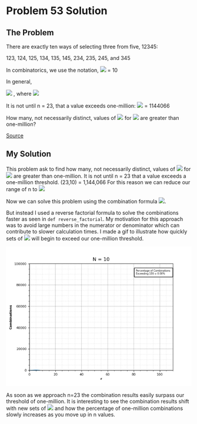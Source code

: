 # Problem 53 Solution

## The Problem

There are exactly ten ways of selecting three from five, 12345:

123, 124, 125, 134, 135, 145, 234, 235, 245, and 345

In combinatorics, we use the notation, 
![](https://latex.codecogs.com/gif.latex?\inline&space;\large&space;\binom{5}{3}) = 10 

In general, 
 
![](https://latex.codecogs.com/gif.latex?\inline&space;\large&space;\binom{n}{r}&space;=&space;\frac{n!}{r!(n-r)!}) , where ![](https://latex.codecogs.com/gif.latex?r\leq&space;n,&space;n!&space;=&space;n&space;\cdot&space;(n-1)&space;\cdot&space;...&space;\cdot&space;3&space;\cdot&space;2&space;\cdot&space;1)

It is not until n = 23, that a value exceeds one-million: ![](https://latex.codecogs.com/gif.latex?\inline&space;\large&space;\binom{23}{10}) = 1144066

How many, not necessarily distinct, values of ![](https://latex.codecogs.com/gif.latex?\inline&space;\large&space;\binom{n}{r})  for ![](https://latex.codecogs.com/gif.latex?\inline&space;\large&space;1&space;\leq&space;n&space;\leq&space;100) are greater than one-million?

[Source](https://projecteuler.net/problem=53)
## My Solution

This problem ask to find how many, not necessarily distinct, values of  ![](https://latex.codecogs.com/gif.latex?\inline&space;\large&space;\binom{n}{r})  for ![](https://latex.codecogs.com/gif.latex?\inline&space;\large&space;1&space;\leq&space;n&space;\leq&space;100)  are greater than one-million. It is not until n = 23 that a value exceeds a one-million threshold. (23,10) = 1,144,066 For this reason we can reduce our range of n to ![](https://latex.codecogs.com/gif.latex?\inline&space;\large&space;23&space;\leq&space;n&space;\leq&space;100) 

Now we can solve this problem using the combination formula ![](https://latex.codecogs.com/gif.latex?\inline&space;\large&space;\binom{n}{r}&space;=&space;\frac{n!}{r!(n-r)!}).

But instead I used a reverse factorial formula to solve the combinations faster as seen in `def reverse_factorial`. My motivation for this approach was to avoid large numbers in the numerator or denominator which can contribute to slower calculation times. I made a gif to illustrate how quickly sets of ![](https://latex.codecogs.com/gif.latex?\inline&space;\large&space;\binom{n}{r}) will begin to exceed our one-million threshold. 

![](nCr_animation.gif)

As soon as we approach n=23 the combination results easily surpass our threshold of one-million. It is interesting to see the combination results shift with new sets of ![](https://latex.codecogs.com/gif.latex?\inline&space;\large&space;\binom{n}{r})  and how the percentage of one-million combinations slowly increases as you move up in n values. 



